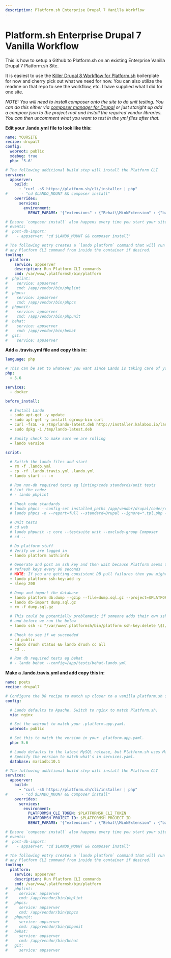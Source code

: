 ```yaml
---
description: Platform.sh Enterprise Drupal 7 Vanilla Workflow
---
```

Platform.sh Enterprise Drupal 7 Vanilla Workflow
================================================

This is how to setup a Github to Platform.sh on an existing Enterprise Vanilla Drupal 7 Platform.sh Site.

It is easiest to use the [Killer Drupal 8 Workflow for Platform.sh](https://github.com/thinktandem/platformsh-example-drupal8) boilerplate for now and cherry pick out what we need for now.  You can also utilize the readme on that repo to see the workflow, etc.  I have supplied what I did for one site.

_NOTE: You will need to install composer onto the site to do unit testing.  You can do this either via [composer manager for Drupal](https://www.drupal.org/project/composer_manager) or just staright up add a compoer.json to the project root and install the required vendor libraries.  You can then uncomment what you want to test in the yml files after that._

**Edit your .lando.yml file to look like this:**

  ```yml
  name: YOURSITE
  recipe: drupal7
  config:
    webroot: public
    xdebug: true
    php: '5.6'

  # The following additional build step will install the Platform CLI
  services:
    appserver:
      build:
        - "curl -sS https://platform.sh/cli/installer | php"
  #      - "cd $LANDO_MOUNT && composer install"
      overrides:
        services:
          environment:
            BEHAT_PARAMS: '{"extensions" : {"Behat\\MinkExtension" : {"base_url" : "http://nginx/"}, "Drupal\\DrupalExtension" : {"drush" :   {  "root":  "/app/web" }}}}'

  # Ensure `composer install` also happens every time you start your site
  # events:
  #  post-db-import:
  #    - appserver: "cd $LANDO_MOUNT && composer install"

  # The following entry creates a `lando platform` command that will run
  # any Platform CLI command from inside the container if desired.
  tooling:
    platform:
      service: appserver
      description: Run Platform CLI commands
      cmd: /var/www/.platformsh/bin/platform
  #  phplint:
  #    service: appserver
  #    cmd: /app/vendor/bin/phplint
  #  phpcs:
  #    service: appserver
  #    cmd: /app/vendor/bin/phpcs
  #  phpunit:
  #    service: appserver
  #    cmd: /app/vendor/bin/phpunit
  #  behat:
  #    service: appserver
  #    cmd: /app/vendor/bin/behat
  #  git:
  #    service: appserver
  ```

**Add a .travis.yml file and copy this in:**

  ```yml
  language: php

  # This can be set to whatever you want since Lando is taking care of your deps
  php:
    - 5.6

  services:
    - docker

  before_install:

    # Install Lando
    - sudo apt-get -y update
    - sudo apt-get -y install cgroup-bin curl
    - curl -fsSL -o /tmp/lando-latest.deb http://installer.kalabox.io/lando-latest-dev.deb
    - sudo dpkg -i /tmp/lando-latest.deb

    # Sanity check to make sure we are rolling
    - lando version

  script:

    # Switch the lando files and start
    - rm -f .lando.yml
    - cp -rf .lando.travis.yml .lando.yml
    - lando start -- -v

    # Run non-db required tests eg linting/code standards/unit tests
    # Lint the codez
    # - lando phplint

    # Check code standards
    # lando phpcs --config-set installed_paths /app/vendor/drupal/coder/coder_sniffer
    # lando phpcs -n --report=full --standard=Drupal --ignore=*.tpl.php --extensions=install,module,php,inc web/modules web/themes web/profiles

    # Unit tests
    # cd web
    # lando phpunit -c core --testsuite unit --exclude-group Composer
    # cd ..

    # Do platform stuff
    # Verify we are logged in
    - lando platform auth:info

    # Generate and post an ssh key and then wait because Platform seems to
    # refresh keys every 90 seconds
    # NOTE: If you are getting consistent DB pull failures then you might want to increase the sleep
    - lando platform ssh-key:add -y
    - sleep 200

    # Dump and import the database
    - lando platform db:dump --gzip --file=dump.sql.gz --project=$PLATFORMSH_PROJECT_ID --environment=master --identity-file=/var/www/.ssh/id_rsa
    - lando db-import dump.sql.gz
    - rm -f dump.sql.gz

    # This could be potentially problematic if someone adds their own ssh key after we generate one above
    # and before we run the below
    - lando ssh -c "/var/www/.platformsh/bin/platform ssh-key:delete \$(/var/www/.platformsh/bin/platform ssh-keys --format=csv | tail -1 | cut -d ',' -f 1)"

    # Check to see if we succeeded
    - cd public
    - lando drush status && lando drush cc all
    - cd ..

    # Run db required tests eg behat
    # - lando behat --config=/app/tests/behat-lando.yml

  ```

**Make a .lando.travis.yml and add copy this in:**

  ```yml
  name: poets
  recipe: drupal7

  # Configure the D8 recipe to match up closer to a vanilla platform.sh stack
  config:

    # Lando defaults to Apache. Switch to nginx to match Platform.sh.
    via: nginx

    # Set the webroot to match your .platform.app.yaml.
    webroot: public

    # Set this to match the version in your .platform.app.yaml.
    php: 5.6

    # Lando defaults to the latest MySQL release, but Platform.sh uses MariaDB.
    # Specify the version to match what's in services.yaml.
    database: mariadb:10.1

  # The following additional build step will install the Platform CLI
  services:
    appserver:
      build:
        - "curl -sS https://platform.sh/cli/installer | php"
  #      - "cd $LANDO_MOUNT && composer install"
      overrides:
        services:
          environment:
            PLATFORMSH_CLI_TOKEN: $PLATFORMSH_CLI_TOKEN
            PLATFORMSH_PROJECT_ID: $PLATFORMSH_PROJECT_ID
            BEHAT_PARAMS: '{"extensions" : {"Behat\\MinkExtension" : {"base_url" : "http://nginx/"}, "Drupal\\DrupalExtension" : {"drush" :   {  "root":  "/app/web" }}}}'

  # Ensure `composer install` also happens every time you start your site
  # events:
  #  post-db-import:
  #    - appserver: "cd $LANDO_MOUNT && composer install"

  # The following entry creates a `lando platform` command that will run
  # any Platform CLI command from inside the container if desired.
  tooling:
    platform:
      service: appserver
      description: Run Platform CLI commands
      cmd: /var/www/.platformsh/bin/platform
  #   phplint:
  #     service: appserver
  #     cmd: /app/vendor/bin/phplint
  #   phpcs:
  #     service: appserver
  #     cmd: /app/vendor/bin/phpcs
  #   phpunit:
  #     service: appserver
  #     cmd: /app/vendor/bin/phpunit
  #   behat:
  #     service: appserver
  #     cmd: /app/vendor/bin/behat
  #   git:
  #     service: appserver
  ```
